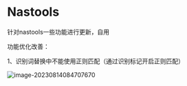 # Nastools
针对nastools一些功能进行更新，自用



功能优化改善：

1、识别词替换中不能使用正则匹配（通过识别标记开启正则匹配）

![image-20230814084707670](https://picgomie.oss-cn-beijing.aliyuncs.com/202308140847072.png)
